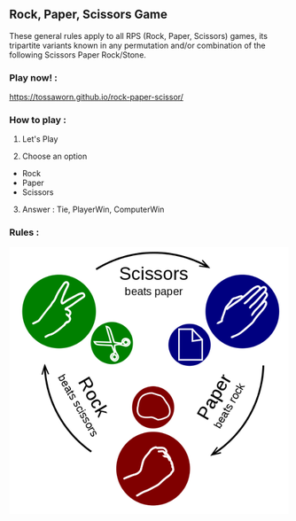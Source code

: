 ## Rock, Paper, Scissors Game

These general rules apply to all RPS (Rock, Paper, Scissors) games, its tripartite variants known in any permutation and/or combination of the following Scissors Paper Rock/Stone.

### Play now! :
  https://tossaworn.github.io/rock-paper-scissor/

### How to play :

1. Let's Play

2. Choose an option
  - Rock
  - Paper
  - Scissors  
3. Answer : Tie, PlayerWin, ComputerWin 

### Rules :


![rps-rules](./RPS.png)

